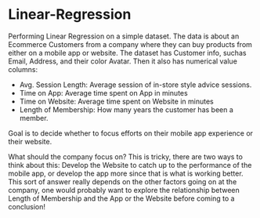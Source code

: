 # Linear-Regression
Performing Linear Regression on a simple dataset. The data is about an Ecommerce Customers from a company where they can buy products from either on a mobile app or website. The dataset has Customer info, suchas Email, Address, and their color Avatar. Then it also has numerical value columns:
- Avg. Session Length: Average session of in-store style advice sessions.
- Time on App: Average time spent on App in minutes
- Time on Website: Average time spent on Website in minutes
- Length of Membership: How many years the customer has been a member.

Goal is to decide whether to focus efforts on their mobile app experience or their website.

What should the company focus on? This is tricky, there are two ways to think about this: Develop the Website to catch up to the performance of the mobile app, or develop the app more since that is what is working better. This sort of answer really depends on the other factors going on at the company, one would probably want to explore the relationship between Length of Membership and the App or the Website before coming to a conclusion!
